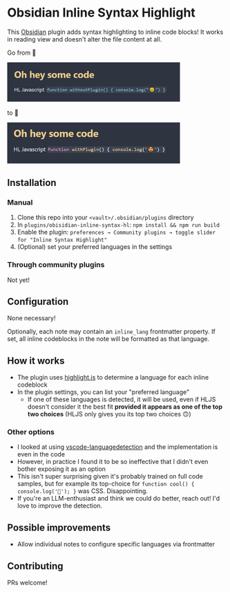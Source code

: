 # Obsidian Inline Syntax Highlight

This [Obsidian](https://obsidian.md) plugin adds syntax highlighting to inline code blocks! It works in reading view and doesn't alter the file content at all.

Go from 🥱

[<img src="./without-plugin.png" width="400" alt="meh" />](./without-plugin.png)

to 💅

[<img src="./with-plugin.png" width="400" alt="wow" />](./with-plugin.png)

## Installation

### Manual

1. Clone this repo into your `<vault>/.obsidian/plugins` directory
2. In `plugins/obisidian-inline-syntax-hl`: `npm install && npm run build`
3. Enable the plugin: `preferences → Community plugins → toggle slider for "Inline Syntax Highlight"`
4. (Optional) set your preferred languages in the settings

### Through community plugins

Not yet!

## Configuration

None necessary!

Optionally, each note may contain an `inline_lang` frontmatter property. If set, all inline codeblocks in the note will be formatted as that language.

## How it works

- The plugin uses [highlight.js](https://highlightjs.readthedocs.io/en/latest/supported-languages.html) to determine a language for each inline codeblock
- In the plugin settings, you can list your "preferred language"
  - If one of these languages is detected, it will be used, even if HLJS doesn't consider it the best fit **provided it appears as one of the top two choices** (HLJS only gives you its top two choices 🙃)

### Other options

- I looked at using [vscode-languagedetection](https://github.com/microsoft/vscode-languagedetection) and the implementation is even in the code
- However, in practice I found it to be so ineffective that I didn't even bother exposing it as an option
- This isn't super surprising given it's probably trained on full code samples, but for example its top-choice for `function cool() { console.log('🍉'); }` was CSS. Disappointing.
- If you're an LLM-enthusiast and think we could do better, reach out! I'd love to improve the detection.

## Possible improvements

- Allow individual notes to configure specific languages via frontmatter

## Contributing

PRs welcome!
